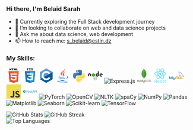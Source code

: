 ### Hi there, I'm Belaid Sarah
- 🚀 Currently exploring the Full Stack development journey
- 👯 I’m looking to collaborate on web and data science projects  
- 💬 Ask me about data science, web development 
- 📫 How to reach me: s_belaid@estin.dz

<h3 align="left">My Skills:</h3>
<p align="left"> 
  <img src="https://raw.githubusercontent.com/devicons/devicon/master/icons/html5/html5-original-wordmark.svg" alt="HTML5" width="40" height="40"/>
  <img src="https://raw.githubusercontent.com/devicons/devicon/master/icons/css3/css3-original-wordmark.svg" alt="CSS3" width="40" height="40"/>
  <img src="https://raw.githubusercontent.com/devicons/devicon/master/icons/c/c-original.svg" alt="C" width="40" height="40"/>
  <img src="https://raw.githubusercontent.com/devicons/devicon/master/icons/java/java-original.svg" alt="Java" width="40" height="40"/>
  <img src="https://raw.githubusercontent.com/devicons/devicon/master/icons/python/python-original.svg" alt="Python" width="40" height="40"/>
  <img src="https://raw.githubusercontent.com/devicons/devicon/master/icons/nodejs/nodejs-original-wordmark.svg" alt="Node.js" width="40" height="40"/>
  <img src="https://www.vectorlogo.zone/logos/expressjs/expressjs-icon.svg" alt="Express.js" width="40" height="40"/>
  <img src="https://raw.githubusercontent.com/devicons/devicon/master/icons/mongodb/mongodb-original-wordmark.svg" alt="MongoDB" width="40" height="40"/>
  <img src="https://raw.githubusercontent.com/devicons/devicon/master/icons/react/react-original-wordmark.svg" alt="React" width="40" height="40"/>
  <img src="https://raw.githubusercontent.com/devicons/devicon/master/icons/mysql/mysql-original-wordmark.svg" alt="mysql" width="40" height="40"/>
  <img src="https://raw.githubusercontent.com/devicons/devicon/master/icons/javascript/javascript-original.svg" alt="JavaScript" width="40" height="40"/>
  <img src="https://raw.githubusercontent.com/devicons/devicon/master/icons/fastapi/fastapi-original-wordmark.svg" alt="FastAPI" width="40" height="40"/>
  <img src="https://raw.githubusercontent.com/pytorch/pytorch/master/docs/source/_static/images/pytorch-logo.png" alt="PyTorch" width="40" height="40"/>
  <img src="https://upload.wikimedia.org/wikipedia/commons/4/4e/OpenCV_Logo.png" alt="OpenCV" width="40" height="40"/>
  <img src="https://upload.wikimedia.org/wikipedia/commons/2/2d/Nltk_logo.svg" alt="NLTK" width="40" height="40"/>
  <img src="https://spacy.io/images/logo.svg" alt="spaCy" width="40" height="40"/>
  <img src="https://upload.wikimedia.org/wikipedia/commons/0/01/NumPy_logo_2020.svg" alt="NumPy" width="40" height="40"/>
  <img src="https://upload.wikimedia.org/wikipedia/commons/1/1b/Pandas_logo.svg" alt="Pandas" width="40" height="40"/>
  <img src="https://upload.wikimedia.org/wikipedia/commons/4/46/Matplotlib_icon.svg" alt="Matplotlib" width="40" height="40"/>
  <img src="https://upload.wikimedia.org/wikipedia/commons/6/69/Seaborn_logo.svg" alt="Seaborn" width="40" height="40"/>
  <img src="https://upload.wikimedia.org/wikipedia/commons/e/ec/Scikit_learn_logo.svg" alt="Scikit-learn" width="40" height="40"/>
  <img src="https://upload.wikimedia.org/wikipedia/commons/2/2d/TensorFlow_logo.svg" alt="TensorFlow" width="40" height="40"/>
</p>

![GitHub Stats](https://github-readme-stats.vercel.app/api?username=belaid-sarah&theme=dark&hide_border=false&include_all_commits=true&count_private=true) 
![GitHub Streak](https://github-readme-streak-stats.herokuapp.com/?user=belaid-sarah&theme=dark&hide_border=false) <br>
![Top Languages](https://github-readme-stats.vercel.app/api/top-langs/?username=belaid-sarah&theme=dark&hide_border=false&include_all_commits=false&count_private=true&layout=compact)  


